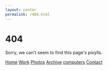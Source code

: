 ```yaml
---
layout: center
permalink: /404.html
---
```


# 404

Sorry, we can't seem to find this page's pixylls.

<div class="mt3">
  <a href="{{ site.baseurl }}/" class="button button-blue button-big">Home</a>
  <a href="{{ site.baseurl }}/work/" class="button button-blue button-big">Work</a>
  <a href="{{ site.baseurl }}/work/" class="button button-blue button-big">Photos</a>
  <a href="{{ site.baseurl }}/archive/" class="button button-blue button-big">Archive</a>
  <a href="{{ site.baseurl }}/computers/" class="button button-blue button-big">computers</a>
  <a href="{{ site.baseurl }}/contact/" class="button button-blue button-big">Contact</a>
</div>
